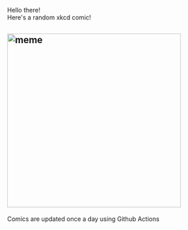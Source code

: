 Hello there! <br>Here's a random xkcd comic!<br>
## <img src="https://imgs.xkcd.com/comics/those_not_present.png" alt="meme" width="400"/><br>
Comics are updated once a day using Github Actions